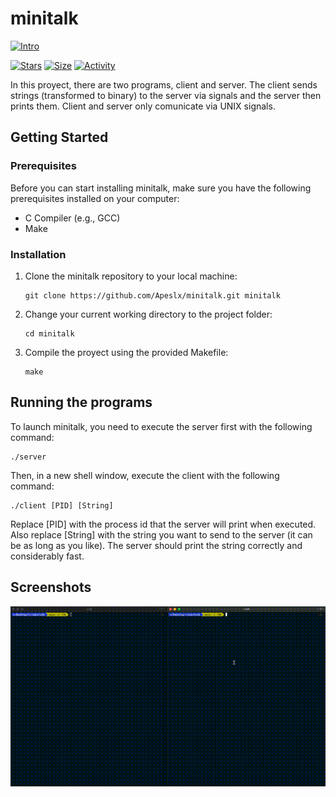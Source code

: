 # minitalk

 [![Intro](https://img.shields.io/badge/Cursus-Minitalk-success?style=for-the-badge&logo=42)](https://github.com/Apeslx/minitalk)
 
 [![Stars](https://img.shields.io/github/stars/Apeslx/minitalk?color=ffff00&label=Stars&logo=Stars&style=?style=flat)](https://github.com/Apeslx/minitalk)
 [![Size](https://img.shields.io/github/repo-size/Apeslx/minitalk?color=blue&label=Size&logo=Size&style=?style=flat)](https://github.com/Apeslx/minitalk)
 [![Activity](https://img.shields.io/github/last-commit/Apeslx/minitalk?color=red&label=Last%20Commit&style=flat)](https://github.com/Apeslx/minitalk)
 
In this proyect, there are two programs, client and server. The client sends strings (transformed to binary) to the server via signals and the server then prints them. Client and server only comunicate via UNIX signals.

## Getting Started

### Prerequisites

Before you can start installing minitalk, make sure you have the following prerequisites installed on your computer:

- C Compiler (e.g., GCC)
- Make

### Installation

1. Clone the minitalk repository to your local machine:

   ```shell
   git clone https://github.com/Apeslx/minitalk.git minitalk
2. Change your current working directory to the project folder:
   
   ```shell
   cd minitalk
3. Compile the proyect using the provided Makefile:

   ```shell
   make

## Running the programs

To launch minitalk, you need to execute the server first with the following command:

   ```shell
   ./server
   ```

Then, in a new shell window, execute the client with the following command:

   ```shell
   ./client [PID] [String]
   ```

Replace [PID] with the process id that the server will print when executed. Also replace [String] with the string you want to send to the server (it can be as long as you like).
The server should print the string correctly and considerably fast.

## Screenshots

![Demo GIF](https://github.com/Apeslx/minitalk/blob/main/screenshots/ScreenRecording.gif)
